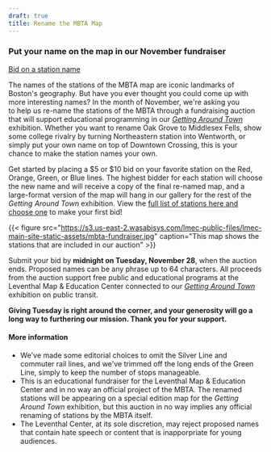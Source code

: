 ```yaml
---
draft: true
title: Rename the MBTA Map
---
```


### Put your name on the map in our November fundraiser

<a class="btn btn-primary btn-primary-outline btn-sm" href="https://lmec.betterworld.org/auctions/transit-fundraiser">Bid on a station name</a>

The names of the stations of the MBTA map are iconic landmarks of Boston's geography. But have you ever thought you could come up with more interesting names?  In the month of November, we're asking you to help us re-name the stations of the MBTA through a fundraising auction that will support educational programming in our [_Getting Around Town_](https://www.leventhalmap.org/digital-exhibitions/getting-around-town/) exhibition. Whether you want to rename Oak Grove to Middlesex Fells, show some college rivalry by turning Northeastern station into Wentworth, or simply put your own name on top of Downtown Crossing, this is your chance to make the station names your own.

Get started by placing a $5 or $10 bid on your favorite station on the Red, Orange, Green, or Blue lines. The highest bidder for each station will choose the new name and will receive a copy of the final re-named map, and a large-format version of the map will hang in our gallery for the rest of the _Getting Around Town_ exhibition. View the [full list of stations here and choose one](https://lmec.betterworld.org/auctions/transit-fundraiser) to make your first bid!

{{< figure src="https://s3.us-east-2.wasabisys.com/lmec-public-files/lmec-main-site-static-assets/mbta-fundraiser.jpg" caption="This map shows the stations that are included in our auction" >}}

Submit your bid by **midnight on Tuesday, November 28**, when the auction ends. Proposed names can be any phrase up to 64 characters. All proceeds from the auction support free public and educational programs at the Leventhal Map & Education Center connected to our [_Getting Around Town_](https://www.leventhalmap.org/digital-exhibitions/getting-around-town/) exhibition on public transit.

**Giving Tuesday is right around the corner, and your generosity will go a long way to furthering our mission. Thank you for your support.**

#### More information

* We've made some editorial choices to omit the Silver Line and commuter rail lines, and we've trimmed off the long ends of the Green Line, simply to keep the number of stops manageable.
* This is an educational fundraiser for the Leventhal Map & Education Center and in no way an official project of the MBTA. The renamed stations will be appearing on a special edition map for the _Getting Around Town_ exhibition, but this auction in no way implies any official renaming of stations by the MBTA itself.
* The Leventhal Center, at its sole discretion, may reject proposed names that contain hate speech or content that is inapporpriate for young audiences.


